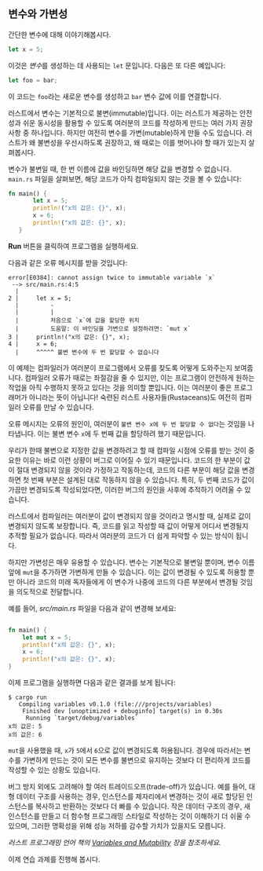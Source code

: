 ## 변수와 가변성

간단한 변수에 대해 이야기해봅시다.

```rust
let x = 5;
```

이것은 *변수*를 생성하는 데 사용되는 `let` 문입니다. 다음은 또 다른 예입니다:

```rust
let foo = bar;
```

이 코드는 `foo`라는 새로운 변수를 생성하고 `bar` 변수 값에 이를 연결합니다.

러스트에서 변수는 기본적으로 불변(immutable)입니다. 이는 러스트가 제공하는 안전성과 쉬운 동시성을 활용할 수 있도록 여러분의 코드를 작성하게 만드는 여러 가지 권장 사항 중 하나입니다. 하지만 여전히 변수를 가변(mutable)하게 만들 수도 있습니다. 러스트가 왜 불변성을 우선시하도록 권장하고, 왜 때로는 이를 벗어나야 할 때가 있는지 살펴봅시다.

변수가 불변일 때, 한 번 이름에 값을 바인딩하면 해당 값을 변경할 수 없습니다. `main.rs` 파일을 살펴보면, 해당 코드가 아직 컴파일되지 않는 것을 볼 수 있습니다:

```rust
fn main() {
       let x = 5;
       println!("x의 값은: {}", x);
       x = 6;
       println!("x의 값은: {}", x);
   }
```

**Run** 버튼을 클릭하여 프로그램을 실행하세요.

다음과 같은 오류 메시지를 받을 것입니다:

```text
error[E0384]: cannot assign twice to immutable variable `x`
 --> src/main.rs:4:5
  |
2 |     let x = 5;
  |         -
  |         |
  |         처음으로 `x`에 값을 할당한 위치
  |         도움말: 이 바인딩을 가변으로 설정하려면: `mut x`
3 |     println!("x의 값은: {}", x);
4 |     x = 6;
  |     ^^^^^ 불변 변수에 두 번 할당할 수 없습니다
```

이 예제는 컴파일러가 여러분이 프로그램에서 오류를 찾도록 어떻게 도와주는지 보여줍니다. 컴파일러 오류가 때로는 좌절감을 줄 수 있지만, 이는 프로그램이 안전하게 원하는 작업을 아직 수행하지 못하고 있다는 것을 의미할 뿐입니다. 이는 여러분이 좋은 프로그래머가 아니라는 뜻이 아닙니다! 숙련된 러스트 사용자들(Rustaceans)도 여전히 컴파일러 오류를 만날 수 있습니다.

오류 메시지는 오류의 원인이, 여러분이 `불변 변수 x에 두 번 할당할 수 없다`는 것임을 나타냅니다. 이는 불변 변수 `x`에 두 번째 값을 할당하려 했기 때문입니다.

우리가 한때 불변으로 지정한 값을 변경하려고 할 때 컴파일 시점에 오류를 받는 것이 중요한 이유는 바로 이런 상황이 버그로 이어질 수 있기 때문입니다. 코드의 한 부분이 값이 절대 변경되지 않을 것이라 가정하고 작동하는데, 코드의 다른 부분이 해당 값을 변경하면 첫 번째 부분은 설계된 대로 작동하지 않을 수 있습니다. 특히, 두 번째 코드가 값이 가끔만 변경되도록 작성되었다면, 이러한 버그의 원인을 사후에 추적하기 어려울 수 있습니다.

러스트에서 컴파일러는 여러분이 값이 변경되지 않을 것이라고 명시할 때, 실제로 값이 변경되지 않도록 보장합니다. 즉, 코드를 읽고 작성할 때 값이 어떻게 어디서 변경될지 추적할 필요가 없습니다. 따라서 여러분의 코드가 더 쉽게 파악할 수 있는 방식이 됩니다.

하지만 가변성은 매우 유용할 수 있습니다. 변수는 기본적으로 불변일 뿐이며, 변수 이름 앞에 `mut`을 추가하면 가변하게 만들 수 있습니다. 이는 값이 변경될 수 있도록 허용할 뿐만 아니라 코드의 미래 독자들에게 이 변수가 나중에 코드의 다른 부분에서 변경될 것임을 의도적으로 전달합니다.

예를 들어, _src/main.rs_ 파일을 다음과 같이 변경해 보세요:

```rust

fn main() {
    let mut x = 5;
    println!("x의 값은: {}", x);
    x = 6;
    println!("x의 값은: {}", x);
}
```

이제 프로그램을 실행하면 다음과 같은 결과를 보게 됩니다:

```text
$ cargo run
   Compiling variables v0.1.0 (file:///projects/variables)
    Finished dev [unoptimized + debuginfo] target(s) in 0.30s
     Running `target/debug/variables`
x의 값은: 5
x의 값은: 6
```

`mut`을 사용했을 때, `x`가 `5`에서 `6`으로 값이 변경되도록 허용됩니다. 경우에 따라서는 변수를 가변하게 만드는 것이 모든 변수를 불변으로 유지하는 것보다 더 편리하게 코드를 작성할 수 있는 상황도 있습니다.

버그 방지 외에도 고려해야 할 여러 트레이드오프(trade-off)가 있습니다. 예를 들어, 대형 데이터 구조를 사용하는 경우, 인스턴스를 제자리에서 변경하는 것이 새로 할당된 인스턴스를 복사하고 반환하는 것보다 더 빠를 수 있습니다. 작은 데이터 구조의 경우, 새 인스턴스를 만들고 더 함수형 프로그래밍 스타일로 작성하는 것이 이해하기 더 쉬울 수 있으며, 그러한 명확성을 위해 성능 저하를 감수할 가치가 있을지도 모릅니다.

_러스트 프로그래밍 언어 책의 [Variables and Mutability](https://doc.rust-lang.org/stable/book/ch03-01-variables-and-mutability.html) 장을 참조하세요._

이제 연습 과제를 진행해 봅시다.